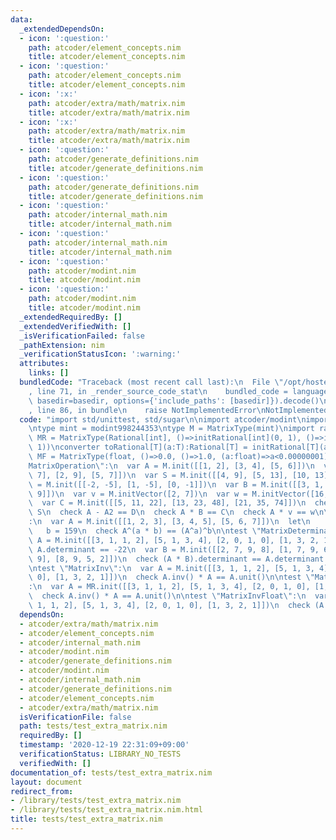 ```yaml
---
data:
  _extendedDependsOn:
  - icon: ':question:'
    path: atcoder/element_concepts.nim
    title: atcoder/element_concepts.nim
  - icon: ':question:'
    path: atcoder/element_concepts.nim
    title: atcoder/element_concepts.nim
  - icon: ':x:'
    path: atcoder/extra/math/matrix.nim
    title: atcoder/extra/math/matrix.nim
  - icon: ':x:'
    path: atcoder/extra/math/matrix.nim
    title: atcoder/extra/math/matrix.nim
  - icon: ':question:'
    path: atcoder/generate_definitions.nim
    title: atcoder/generate_definitions.nim
  - icon: ':question:'
    path: atcoder/generate_definitions.nim
    title: atcoder/generate_definitions.nim
  - icon: ':question:'
    path: atcoder/internal_math.nim
    title: atcoder/internal_math.nim
  - icon: ':question:'
    path: atcoder/internal_math.nim
    title: atcoder/internal_math.nim
  - icon: ':question:'
    path: atcoder/modint.nim
    title: atcoder/modint.nim
  - icon: ':question:'
    path: atcoder/modint.nim
    title: atcoder/modint.nim
  _extendedRequiredBy: []
  _extendedVerifiedWith: []
  _isVerificationFailed: false
  _pathExtension: nim
  _verificationStatusIcon: ':warning:'
  attributes:
    links: []
  bundledCode: "Traceback (most recent call last):\n  File \"/opt/hostedtoolcache/Python/3.9.6/x64/lib/python3.9/site-packages/onlinejudge_verify/documentation/build.py\"\
    , line 71, in _render_source_code_stat\n    bundled_code = language.bundle(stat.path,\
    \ basedir=basedir, options={'include_paths': [basedir]}).decode()\n  File \"/opt/hostedtoolcache/Python/3.9.6/x64/lib/python3.9/site-packages/onlinejudge_verify/languages/nim.py\"\
    , line 86, in bundle\n    raise NotImplementedError\nNotImplementedError\n"
  code: "import std/unittest, std/sugar\n\nimport atcoder/modint\nimport atcoder/extra/math/matrix\n\
    \ntype mint = modint998244353\ntype M = MatrixType(mint)\nimport rationals\ntype\
    \ MR = MatrixType(Rational[int], ()=>initRational[int](0, 1), ()=>initRational[int](1,\
    \ 1))\nconverter toRational[T](a:T):Rational[T] = initRational[T](a, T(1))\ntype\
    \ MF = MatrixType(float, ()=>0.0, ()=>1.0, (a:float)=>a<0.00000001)\n\ntest \"\
    MatrixOperation\":\n  var A = M.init([[1, 2], [3, 4], [5, 6]])\n  var A2 = M.init([[3,\
    \ 7], [2, 9], [5, 7]])\n  var S = M.init([[4, 9], [5, 13], [10, 13]])\n  var D\
    \ = M.init([[-2, -5], [1, -5], [0, -1]])\n  var B = M.init([[3, 1, 4], [1, 5,\
    \ 9]])\n  var v = M.initVector([2, 7])\n  var w = M.initVector([16, 34, 52])\n\
    \  var C = M.init([[5, 11, 22], [13, 23, 48], [21, 35, 74]])\n  check A + A2 ==\
    \ S\n  check A - A2 == D\n  check A * B == C\n  check A * v == w\n\ntest \"MatrixPower\"\
    :\n  var A = M.init([[1, 2, 3], [3, 4, 5], [5, 6, 7]])\n  let\n    a = 314\n \
    \   b = 159\n  check A^(a * b) == (A^a)^b\n\ntest \"MatrixDeterminant\":\n  var\
    \ A = M.init([[3, 1, 1, 2], [5, 1, 3, 4], [2, 0, 1, 0], [1, 3, 2, 1]])\n  check\
    \ A.determinant == -22\n  var B = M.init([[2, 7, 9, 8], [1, 7, 9, 6], [3, 2, 1,\
    \ 9], [8, 9, 5, 2]])\n  check (A * B).determinant == A.determinant * B.determinant\n\
    \ntest \"MatrixInv\":\n  var A = M.init([[3, 1, 1, 2], [5, 1, 3, 4], [2, 0, 1,\
    \ 0], [1, 3, 2, 1]])\n  check A.inv() * A == A.unit()\n\ntest \"MatrixInvRational\"\
    :\n  var A = MR.init([[3, 1, 1, 2], [5, 1, 3, 4], [2, 0, 1, 0], [1, 3, 2, 1]])\n\
    \  check A.inv() * A == A.unit()\n\ntest \"MatrixInvFloat\":\n  var A = MF.init([[3,\
    \ 1, 1, 2], [5, 1, 3, 4], [2, 0, 1, 0], [1, 3, 2, 1]])\n  check (A.inv() * A).equals(A.unit())\n"
  dependsOn:
  - atcoder/extra/math/matrix.nim
  - atcoder/element_concepts.nim
  - atcoder/internal_math.nim
  - atcoder/modint.nim
  - atcoder/generate_definitions.nim
  - atcoder/modint.nim
  - atcoder/internal_math.nim
  - atcoder/generate_definitions.nim
  - atcoder/element_concepts.nim
  - atcoder/extra/math/matrix.nim
  isVerificationFile: false
  path: tests/test_extra_matrix.nim
  requiredBy: []
  timestamp: '2020-12-19 22:31:09+09:00'
  verificationStatus: LIBRARY_NO_TESTS
  verifiedWith: []
documentation_of: tests/test_extra_matrix.nim
layout: document
redirect_from:
- /library/tests/test_extra_matrix.nim
- /library/tests/test_extra_matrix.nim.html
title: tests/test_extra_matrix.nim
---
```

